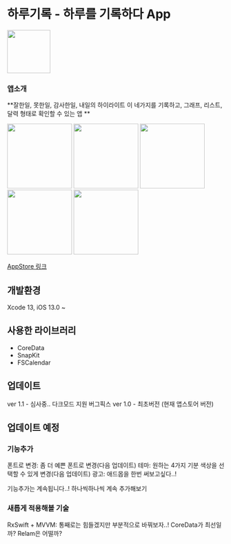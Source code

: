 # 하루기록 - 하루를 기록하다 App

<img src="https://user-images.githubusercontent.com/69573768/146582330-e1c11e41-df78-43db-89be-38fb42c7628e.png" width = "100">

### 앱소개

**잘한일, 못한일, 감사한일, 내일의 하이라이트 이 네가지를 기록하고, 
그래프, 리스트, 달력 형태로 확인할 수 있는 앱
**

<img src="https://user-images.githubusercontent.com/69573768/146583233-e7668699-011f-4b9f-b5b8-c1a0534e62bf.png" width = "150"> <img src="https://user-images.githubusercontent.com/69573768/146583252-93db1abe-6145-4310-86cd-8358f52acd32.png" width = "150">
<img src="https://user-images.githubusercontent.com/69573768/146583257-14507918-4c12-44bd-9b99-4ea0d4adc6e4.png" width = "150">
<img src="https://user-images.githubusercontent.com/69573768/146583262-2c186622-df66-4cf4-8011-0e724cf779b7.png" width = "150">
<img src="https://user-images.githubusercontent.com/69573768/146583266-c0a6874a-a310-43cc-b582-119e3e7bc2ff.png" width = "150">


[AppStore 링크](https://apps.apple.com/us/app/하루기록-하루를-기록하다/id1598246774)

## 개발환경
Xcode 13, iOS 13.0 ~

## 사용한 라이브러리
- CoreData
- SnapKit
- FSCalendar

## 업데이트
ver 1.1 - 심사중..
<new>
  다크모드 지원
  버그픽스
ver 1.0 - 최초버전 (현재 앱스토어 버전)
  
## 업데이트 예정

  ### 기능추가
  폰트로 변경: 좀 더 예쁜 폰트로 변경(다음 업데이트)
  테마: 원하는 4가지 기분 색상을 선택할 수 있게 변경(다음 업데이트)
  광고: 애드몹을 한번 써보고싶다..!
  
  기능추가는 계속됩니다..! 하나씩하나씩 계속 추가해보기
  
  ### 새롭게 적용해볼 기술
  RxSwift + MVVM: 통째로는 힘들겠지만 부분적으로 바꿔보자..!
  CoreData가 최선일까? Relam은 어떨까?

  

